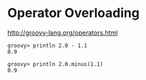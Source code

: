 # Operator Overloading

http://groovy-lang.org/operators.html

```
groovy> println 2.0 - 1.1 
0.9

groovy> println 2.0.minus(1.1) 
0.9
```

